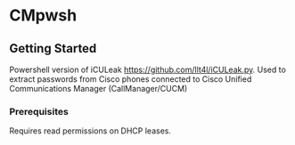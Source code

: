 # CMpwsh

## Getting Started

Powershell version of iCULeak https://github.com/llt4l/iCULeak.py.
Used to extract passwords from Cisco phones connected to Cisco Unified Communications Manager (CallManager/CUCM) 

### Prerequisites

Requires read permissions on DHCP leases.
